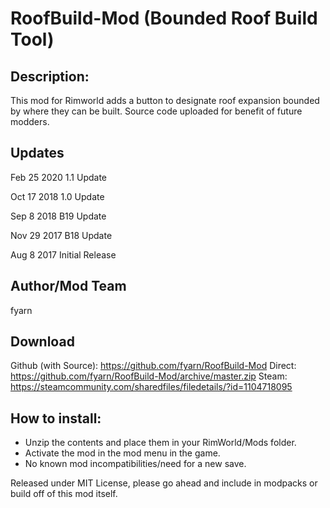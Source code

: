 # RoofBuild-Mod (Bounded Roof Build Tool)

## Description:
This mod for Rimworld adds a button to designate roof expansion bounded by where they can be built.
Source code uploaded for benefit of future modders.

## Updates
Feb 25 2020
1.1 Update

Oct 17 2018
1.0 Update

Sep 8 2018
B19 Update

Nov 29 2017
B18 Update

Aug 8 2017
Initial Release

## Author/Mod Team
fyarn

## Download
Github (with Source): https://github.com/fyarn/RoofBuild-Mod
Direct: https://github.com/fyarn/RoofBuild-Mod/archive/master.zip
Steam: https://steamcommunity.com/sharedfiles/filedetails/?id=1104718095

## How to install:
- Unzip the contents and place them in your RimWorld/Mods folder.
- Activate the mod in the mod menu in the game.
- No known mod incompatibilities/need for a new save.

Released under MIT License, please go ahead and include in modpacks or build off of this mod itself.
